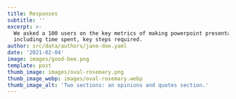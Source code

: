 ```yaml
---
title: Responses
subtitle: ''
excerpt: >-
  We asked a 100 users on the key metrics of making powerpoint presentations
  including time spent, key steps required.
author: src/data/authors/jane-doe.yaml
date: '2021-02-04'
image: images/good-bee.png
template: post
thumb_image: images/oval-rosemary.png
thumb_image_webp: images/oval-rosemary.webp
thumb_image_alt: 'Two sections: an opinions and quotes section.'
---
```


